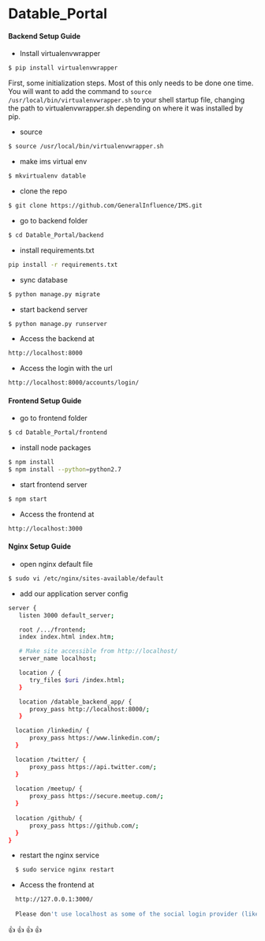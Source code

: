 # Datable_Portal

#### Backend Setup Guide
* Install virtualenvwrapper
```sh
$ pip install virtualenvwrapper
```
First, some initialization steps. Most of this only needs to be done one time. 
You will want to add the command to `source /usr/local/bin/virtualenvwrapper.sh` 
to your shell startup file, changing the path to virtualenvwrapper.sh 
depending on where it was installed by pip.

* source 
```sh 
$ source /usr/local/bin/virtualenvwrapper.sh
```

* make ims virtual env
```sh
$ mkvirtualenv datable
```

* clone the repo
```sh
$ git clone https://github.com/GeneralInfluence/IMS.git
```
* go to backend folder
```sh
$ cd Datable_Portal/backend
```
* install requirements.txt
```sh
pip install -r requirements.txt
```
* sync database 
```sh
$ python manage.py migrate
```

* start backend server
```sh
$ python manage.py runserver
```



* Access the backend at 
```sh
http://localhost:8000
```


* Access the login with the url
```sh 
http://localhost:8000/accounts/login/
```

#### Frontend Setup Guide

* go to frontend folder
```sh
$ cd Datable_Portal/frontend
```

* install node packages
```sh
$ npm install
$ npm install --python=python2.7
```
* start frontend server
```sh
$ npm start
```

* Access the frontend at 
```sh
http://localhost:3000
```

#### Nginx Setup Guide

* open nginx default file
```sh
$ sudo vi /etc/nginx/sites-available/default
```
* add our application server config
```sh
server {
   listen 3000 default_server;

   root /.../frontend;
   index index.html index.htm;

   # Make site accessible from http://localhost/
   server_name localhost;

   location / {
      try_files $uri /index.html;
   }

   location /datable_backend_app/ {
      proxy_pass http://localhost:8000/;
   }

  location /linkedin/ {
      proxy_pass https://www.linkedin.com/;
  }

  location /twitter/ {
      proxy_pass https://api.twitter.com/;
  }
  
  location /meetup/ {
      proxy_pass https://secure.meetup.com/;
  }
  
  location /github/ {
      proxy_pass https://github.com/;
  }
}

```

* restart the nginx service
```sh
  $ sudo service nginx restart
```

* Access the frontend at 
```sh
  http://127.0.0.1:3000/
  
  Please don't use localhost as some of the social login provider (like twitter, meetup etc.) don't support localhost for redirect_uri.
```

:+1: :+1: :+1: :+1:
